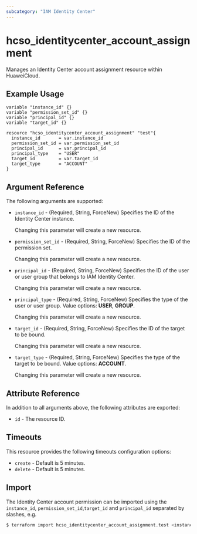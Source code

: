 ```yaml
---
subcategory: "IAM Identity Center"
---
```


# hcso_identitycenter_account_assignment

Manages an Identity Center account assignment resource within HuaweiCloud.

## Example Usage

```hcl
variable "instance_id" {}
variable "permission_set_id" {}
variable "principal_id" {}
variable "target_id" {}

resource "hcso_identitycenter_account_assignment" "test"{
  instance_id       = var.instance_id
  permission_set_id = var.permission_set_id
  principal_id      = var.principal_id
  principal_type    = "USER"
  target_id         = var.target_id
  target_type       = "ACCOUNT"
}
```

## Argument Reference

The following arguments are supported:

* `instance_id` - (Required, String, ForceNew) Specifies the ID of the Identity Center instance.

  Changing this parameter will create a new resource.

* `permission_set_id` - (Required, String, ForceNew) Specifies the ID of the permission set.

  Changing this parameter will create a new resource.

* `principal_id` - (Required, String, ForceNew) Specifies the ID of the user or user group that belongs to IAM
  Identity Center.

  Changing this parameter will create a new resource.

* `principal_type` - (Required, String, ForceNew) Specifies the type of the user or user group.
  Value options: **USER**, **GROUP**.

  Changing this parameter will create a new resource.

* `target_id` - (Required, String, ForceNew) Specifies the ID of the target to be bound.

  Changing this parameter will create a new resource.

* `target_type` - (Required, String, ForceNew) Specifies the type of the target to be bound. Value options: **ACCOUNT**.

  Changing this parameter will create a new resource.

## Attribute Reference

In addition to all arguments above, the following attributes are exported:

* `id` - The resource ID.

## Timeouts

This resource provides the following timeouts configuration options:

* `create` - Default is 5 minutes.
* `delete` - Default is 5 minutes.

## Import

The Identity Center account permission can be imported using the `instance_id`, `permission_set_id`,`target_id`
and `principal_id` separated by slashes, e.g.

```bash
$ terraform import hcso_identitycenter_account_assignment.test <instance_id>/<permission_set_id>/<target_id>/<principal_id>
```
